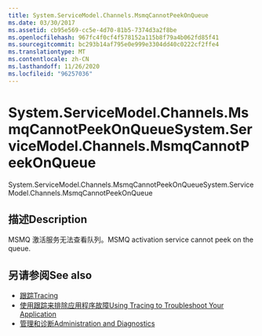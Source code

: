 ```yaml
---
title: System.ServiceModel.Channels.MsmqCannotPeekOnQueue
ms.date: 03/30/2017
ms.assetid: cb95e569-cc5e-4d70-81b5-7374d3a2f8be
ms.openlocfilehash: 967fc4f0cf4f578152a115b8f79a4b062fd85f41
ms.sourcegitcommit: bc293b14af795e0e999e3304dd40c0222cf2ffe4
ms.translationtype: MT
ms.contentlocale: zh-CN
ms.lasthandoff: 11/26/2020
ms.locfileid: "96257036"
---
```

# <a name="systemservicemodelchannelsmsmqcannotpeekonqueue"></a><span data-ttu-id="93f36-102">System.ServiceModel.Channels.MsmqCannotPeekOnQueue</span><span class="sxs-lookup"><span data-stu-id="93f36-102">System.ServiceModel.Channels.MsmqCannotPeekOnQueue</span></span>

<span data-ttu-id="93f36-103">System.ServiceModel.Channels.MsmqCannotPeekOnQueue</span><span class="sxs-lookup"><span data-stu-id="93f36-103">System.ServiceModel.Channels.MsmqCannotPeekOnQueue</span></span>  
  
## <a name="description"></a><span data-ttu-id="93f36-104">描述</span><span class="sxs-lookup"><span data-stu-id="93f36-104">Description</span></span>  

 <span data-ttu-id="93f36-105">MSMQ 激活服务无法查看队列。</span><span class="sxs-lookup"><span data-stu-id="93f36-105">MSMQ activation service cannot peek on the queue.</span></span>  
  
## <a name="see-also"></a><span data-ttu-id="93f36-106">另请参阅</span><span class="sxs-lookup"><span data-stu-id="93f36-106">See also</span></span>

- [<span data-ttu-id="93f36-107">跟踪</span><span class="sxs-lookup"><span data-stu-id="93f36-107">Tracing</span></span>](index.md)
- [<span data-ttu-id="93f36-108">使用跟踪来排除应用程序故障</span><span class="sxs-lookup"><span data-stu-id="93f36-108">Using Tracing to Troubleshoot Your Application</span></span>](using-tracing-to-troubleshoot-your-application.md)
- [<span data-ttu-id="93f36-109">管理和诊断</span><span class="sxs-lookup"><span data-stu-id="93f36-109">Administration and Diagnostics</span></span>](../index.md)
